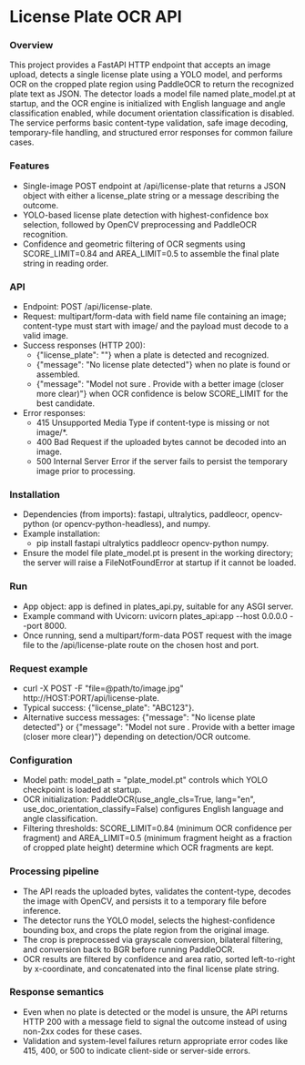 # License Plate OCR API

### Overview

This project provides a FastAPI HTTP endpoint that accepts an image upload, detects a single license plate using a YOLO model, and performs OCR on the cropped plate region using PaddleOCR to return the recognized plate text as JSON.
The detector loads a model file named plate_model.pt at startup, and the OCR engine is initialized with English language and angle classification enabled, while document orientation classification is disabled.
The service performs basic content-type validation, safe image decoding, temporary-file handling, and structured error responses for common failure cases.

### Features

- Single-image POST endpoint at /api/license-plate that returns a JSON object with either a license_plate string or a message describing the outcome.
- YOLO-based license plate detection with highest-confidence box selection, followed by OpenCV preprocessing and PaddleOCR recognition.
- Confidence and geometric filtering of OCR segments using SCORE_LIMIT=0.84 and AREA_LIMIT=0.5 to assemble the final plate string in reading order.


### API

- Endpoint: POST /api/license-plate.
- Request: multipart/form-data with field name file containing an image; content-type must start with image/ and the payload must decode to a valid image.
- Success responses (HTTP 200):
    - {"license_plate": "<TEXT>"} when a plate is detected and recognized.
    - {"message": "No license plate detected"} when no plate is found or assembled.
    - {"message": "Model not sure . Provide with a better image (closer more clear)"} when OCR confidence is below SCORE_LIMIT for the best candidate.
- Error responses:
    - 415 Unsupported Media Type if content-type is missing or not image/*.
    - 400 Bad Request if the uploaded bytes cannot be decoded into an image.
    - 500 Internal Server Error if the server fails to persist the temporary image prior to processing.


### Installation

- Dependencies (from imports): fastapi, ultralytics, paddleocr, opencv-python (or opencv-python-headless), and numpy.
- Example installation:
    - pip install fastapi ultralytics paddleocr opencv-python numpy.
- Ensure the model file plate_model.pt is present in the working directory; the server will raise a FileNotFoundError at startup if it cannot be loaded.


### Run

- App object: app is defined in plates_api.py, suitable for any ASGI server.
- Example command with Uvicorn: uvicorn plates_api:app --host 0.0.0.0 --port 8000.
- Once running, send a multipart/form-data POST request with the image file to the /api/license-plate route on the chosen host and port.


### Request example

- curl -X POST -F "file=@path/to/image.jpg" http://HOST:PORT/api/license-plate.
- Typical success: {"license_plate": "ABC123"}.
- Alternative success messages: {"message": "No license plate detected"} or {"message": "Model not sure . Provide with a better image (closer more clear)"} depending on detection/OCR outcome.


### Configuration

- Model path: model_path = "plate_model.pt" controls which YOLO checkpoint is loaded at startup.
- OCR initialization: PaddleOCR(use_angle_cls=True, lang="en", use_doc_orientation_classify=False) configures English language and angle classification.
- Filtering thresholds: SCORE_LIMIT=0.84 (minimum OCR confidence per fragment) and AREA_LIMIT=0.5 (minimum fragment height as a fraction of cropped plate height) determine which OCR fragments are kept.


### Processing pipeline

- The API reads the uploaded bytes, validates the content-type, decodes the image with OpenCV, and persists it to a temporary file before inference.
- The detector runs the YOLO model, selects the highest-confidence bounding box, and crops the plate region from the original image.
- The crop is preprocessed via grayscale conversion, bilateral filtering, and conversion back to BGR before running PaddleOCR.
- OCR results are filtered by confidence and area ratio, sorted left-to-right by x-coordinate, and concatenated into the final license plate string.


### Response semantics

- Even when no plate is detected or the model is unsure, the API returns HTTP 200 with a message field to signal the outcome instead of using non-2xx codes for these cases.
- Validation and system-level failures return appropriate error codes like 415, 400, or 500 to indicate client-side or server-side errors.



